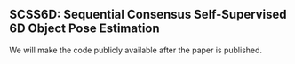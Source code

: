 ## SCSS6D: Sequential Consensus Self-Supervised 6D Object Pose Estimation

We will make the code publicly available after the paper is published.
